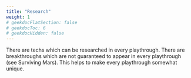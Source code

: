 ```yaml
---
title: "Research"
weight: 1
# geekdocFlatSection: false
# geekdocToc: 6
# geekdocHidden: false
---
```


There are techs which can be researched in every playthrough. There are breakthroughs which are not guaranteed to appear in every playthrough (see Surviving Mars). This helps to make every playthrough somewhat unique.
